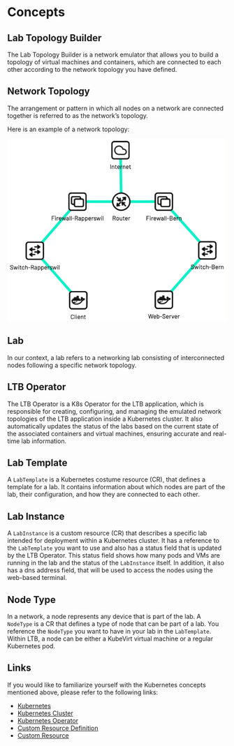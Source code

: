 # Concepts

## Lab Topology Builder

The Lab Topology Builder is a network emulator that allows you to build a topology of virtual machines and containers, which are connected to each other according to the network topology you have defined.

## Network Topology

The arrangement or pattern in which all nodes on a network are connected together is referred to as the network’s topology.

Here is an example of a network topology:

![LTB](./assets/images/Lab-Topology.png)

## Lab

In our context, a lab refers to a networking lab consisting of interconnected nodes following a specific network topology.

## LTB Operator

The LTB Operator is a K8s Operator for the LTB application, which is responsible for creating, configuring, and managing the emulated network topologies of the LTB application inside a Kubernetes cluster.
It also automatically updates the status of the labs based on the current state of the associated containers and virtual machines, ensuring accurate and real-time lab information.

## Lab Template

A `LabTemplate` is a Kubernetes costume resource (CR), that defines a template for a lab. It contains information about which nodes are part of the lab, their configuration, and how they are connected to each other.

## Lab Instance

A `LabInstance` is a custom resource (CR) that describes a specific lab intended for deployment within a Kubernetes cluster.
It has a reference to the `LabTemplate` you want to use and also has a status field that is updated by the LTB Operator. This status field shows how many pods and VMs are running in the lab and the status of the `LabInstance` itself. In addition, it also has a dns address field, that will be used to access the nodes using the web-based terminal.

## Node Type

In a network, a node represents any device that is part of the lab. A `NodeType` is a CR that defines a type of node that can be part of a lab. You reference the `NodeType` you want to have in your lab in the `LabTemplate`.
Within LTB, a node can be either a KubeVirt virtual machine or a regular Kubernetes pod.

## Links

If you would like to familiarize yourself with the Kubernetes concepts mentioned above, please refer to the following links:

- [Kubernetes](https://kubernetes.io/docs/concepts/overview/what-is-kubernetes/)
- [Kubernetes Cluster](https://kubernetes.io/docs/concepts/architecture/cluster-components/)
- [Kubernetes Operator](https://kubernetes.io/docs/concepts/extend-kubernetes/operator/)
- [Custom Resource Definition](https://kubernetes.io/docs/concepts/extend-kubernetes/api-extension/custom-resources/#customresourcedefinitions)
- [Custom Resource](https://kubernetes.io/docs/concepts/extend-kubernetes/api-extension/custom-resources/#custom-controllers)
